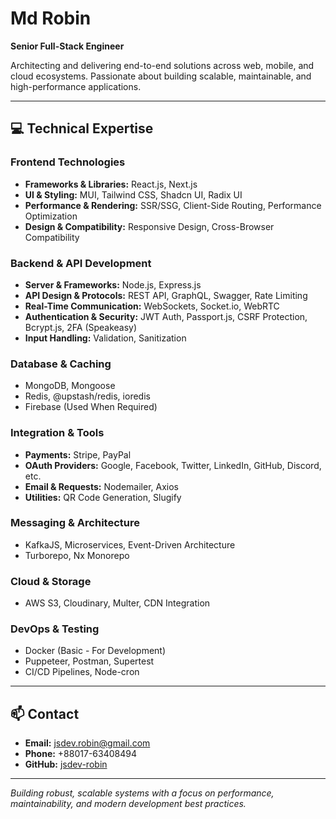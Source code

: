 # Md Robin
**Senior Full-Stack Engineer**

Architecting and delivering end-to-end solutions across web, mobile, and cloud ecosystems. Passionate about building scalable, maintainable, and high-performance applications.

---

## 💻 Technical Expertise

### Frontend Technologies
- **Frameworks & Libraries:** React.js, Next.js  
- **UI & Styling:** MUI, Tailwind CSS, Shadcn UI, Radix UI  
- **Performance & Rendering:** SSR/SSG, Client-Side Routing, Performance Optimization  
- **Design & Compatibility:** Responsive Design, Cross-Browser Compatibility  

### Backend & API Development
- **Server & Frameworks:** Node.js, Express.js  
- **API Design & Protocols:** REST API, GraphQL, Swagger, Rate Limiting  
- **Real-Time Communication:** WebSockets, Socket.io, WebRTC  
- **Authentication & Security:** JWT Auth, Passport.js, CSRF Protection, Bcrypt.js, 2FA (Speakeasy)  
- **Input Handling:** Validation, Sanitization  

### Database & Caching
- MongoDB, Mongoose  
- Redis, @upstash/redis, ioredis  
- Firebase (Used When Required)  

### Integration & Tools
- **Payments:** Stripe, PayPal  
- **OAuth Providers:** Google, Facebook, Twitter, LinkedIn, GitHub, Discord, etc.  
- **Email & Requests:** Nodemailer, Axios  
- **Utilities:** QR Code Generation, Slugify  

### Messaging & Architecture
- KafkaJS, Microservices, Event-Driven Architecture  
- Turborepo, Nx Monorepo  

### Cloud & Storage
- AWS S3, Cloudinary, Multer, CDN Integration  

### DevOps & Testing
- Docker (Basic - For Development)  
- Puppeteer, Postman, Supertest  
- CI/CD Pipelines, Node-cron  

---

## 📫 Contact
- **Email:** [jsdev.robin@gmail.com](mailto:jsdev.robin@gmail.com)  
- **Phone:** +88017-63408494  
- **GitHub:** [jsdev-robin](https://github.com/jsdev-robin)  

---

*Building robust, scalable systems with a focus on performance, maintainability, and modern development best practices.*
